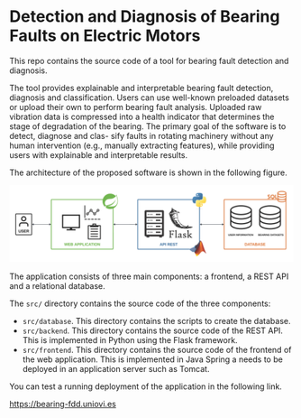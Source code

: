 # Detection and Diagnosis of Bearing Faults on Electric Motors
This repo contains the source code of a tool for bearing fault detection and diagnosis.

The tool provides explainable and interpretable bearing fault detection, diagnosis and classification. Users can use well-known preloaded datasets or upload their own to perform bearing fault analysis. Uploaded raw vibration data is compressed into a health indicator that determines the stage of degradation of the bearing. The primary goal of the software is to detect, diagnose and clas-
sify faults in rotating machinery without any human intervention (e.g., manually extracting features), while providing users with explainable and interpretable results.

The architecture of the proposed software is shown in the following figure.

![Architecture](https://github.com/s2css-uniovi/bearing-fdd/blob/master/images/architecture.png?raw=true)

The application consists of three main components: a frontend, a REST API and a relational database.

The `src/` directory contains the source code of the three components:

 - `src/database`. This directory contains the scripts to create the database.
 - `src/backend`. This directory contains the source code of the REST API. This is implemented in Python using the Flask framework.
 - `src/frontend`. This directory contains the source code of the frontend of the web application. This is implemented in Java Spring a needs to be deployed in an application server such as Tomcat.

You can test a running deployment of the application in the following link.

https://bearing-fdd.uniovi.es